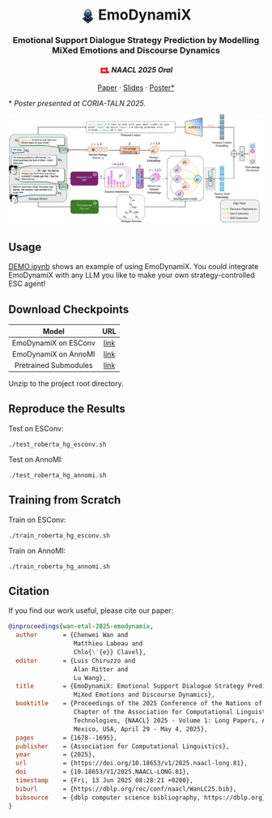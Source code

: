 <p align="center">
  <h1 align="center"><img src="img/logo.png" alt="Logo" style="height:1em; vertical-align:middle;"> EmoDynamiX</h1>
  <h3 align="center">Emotional Support Dialogue Strategy Prediction by Modelling MiXed Emotions and Discourse Dynamics</h3>
  <h4 align="center"><img src="img/acl-logo.png" alt="ACL Logo" style="height:1em; vertical-align:middle;"> <i>NAACL 2025 Oral</i></h4>
  <p align="center">  
    <a href="https://arxiv.org/pdf/2408.08782">Paper</a>
    ·
    <a href="https://github.com/cw-wan/EmoDynamiX-v2/blob/master/Slides.pdf">Slides</a>
    ·
    <a href="https://github.com/cw-wan/EmoDynamiX-v2/blob/master/Poster_EmoDynamiX_TALN_2025.pdf">Poster*</a>
  </p>
  <span>* <i>Poster presented at CORIA-TALN 2025.</i></span>
</p>

![](img/architecture.jpg)

## Usage

[DEMO.ipynb](DEMO.ipynb) shows an example of using EmoDynamiX. You could integrate EmoDynamiX with any LLM you like to make your own strategy-controlled ESC agent!

## Download Checkpoints

|              Model               |                                                                                        URL                                                                                        |
|:--------------------------------:|:---------------------------------------------------------------------------------------------------------------------------------------------------------------------------------:|
|       EmoDynamiX on ESConv       |                                           [link](https://drive.google.com/file/d/1pbBH5pbw5bY-35avobkdzqi0gv_bL_pn/view?usp=drive_link)                                           |
|       EmoDynamiX on AnnoMI       |                                           [link](https://drive.google.com/file/d/1VWhx9xoC7L9roSPeP9hvXjGlyjzs-kY5/view?usp=drive_link)                                           |
| Pretrained Submodules | [link](https://drive.google.com/file/d/1KNsoWp1FjdMnrCVWiONRb6w4QUpzGuyP/view?usp=drive_link) |

Unzip to the project root directory.

## Reproduce the Results

Test on ESConv:

```shell
./test_roberta_hg_esconv.sh
```

Test on AnnoMI:

```shell
./test_roberta_hg_annomi.sh
```

## Training from Scratch

Train on ESConv:

```shell
./train_roberta_hg_esconv.sh
```

Train on AnnoMI:

```shell
./train_roberta_hg_annomi.sh
```

## Citation

If you find our work useful, please cite our paper:

```bibtex
@inproceedings{wan-etal-2025-emodynamix,
  author       = {Chenwei Wan and
                  Matthieu Labeau and
                  Chlo{\'{e}} Clavel},
  editor       = {Luis Chiruzzo and
                  Alan Ritter and
                  Lu Wang},
  title        = {EmoDynamiX: Emotional Support Dialogue Strategy Prediction by Modelling
                  MiXed Emotions and Discourse Dynamics},
  booktitle    = {Proceedings of the 2025 Conference of the Nations of the Americas
                  Chapter of the Association for Computational Linguistics: Human Language
                  Technologies, {NAACL} 2025 - Volume 1: Long Papers, Albuquerque, New
                  Mexico, USA, April 29 - May 4, 2025},
  pages        = {1678--1695},
  publisher    = {Association for Computational Linguistics},
  year         = {2025},
  url          = {https://doi.org/10.18653/v1/2025.naacl-long.81},
  doi          = {10.18653/V1/2025.NAACL-LONG.81},
  timestamp    = {Fri, 13 Jun 2025 08:28:21 +0200},
  biburl       = {https://dblp.org/rec/conf/naacl/WanLC25.bib},
  bibsource    = {dblp computer science bibliography, https://dblp.org}
}
```
